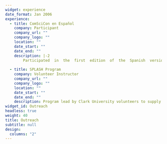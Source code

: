 ```yaml
---
widget: experience
date_format: Jan 2006
experience:
  - title: ComSciCon en Español
    company: Participant
    company_url: ""
    company_logo: ""
    location: ""
    date_start: ""
    date_end: ""
    description: |-2
        Participated  in  the  first  edition  of  the  Spanish  version  of  ComSciCon,  a  group  of workshops for graduate students to advance communication     skills and promote diversity initiatives in the sciences
        
  - title: SPLASH Program
    company: Volunteer Instructor
    company_url: ""
    company_logo: ""
    location: ""
    date_start: ""
    date_end: ""
    description: Program lead by Clark University volunteers to supply freedom of classes outside theK-12 curriculum to local students. Served as co-instructor and class leader for two classes, one on black hole and imaging geared and one on stars and galaxies
widget_id: Outreach
headless: true
weight: 40
title: Outreach
subtitle: null
design:
  columns: "2"
---
```

